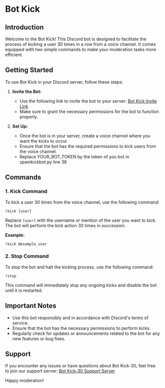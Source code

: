 # Bot Kick

## Introduction

Welcome to the Bot Kick! This Discord bot is designed to facilitate the process of kicking a user 30 times in a row from a voice channel. It comes equipped with two simple commands to make your moderation tasks more efficient.

## Getting Started

To use Bot Kick in your Discord server, follow these steps:

1. **Invite the Bot:**
   - Use the following link to invite the bot to your server: [Bot Kick Invite Link](#)
   - Make sure to grant the necessary permissions for the bot to function properly.

2. **Set Up:**
   - Once the bot is in your server, create a voice channel where you want the kicks to occur.
   - Ensure that the bot has the required permissions to kick users from the voice channel.
   - Replace YOUR_BOT_TOKEN by the token of you bot in spamkickbot.py line 36 
## Commands

### 1. Kick Command

To kick a user 30 times from the voice channel, use the following command:

```
!kick [user]
```

Replace `[user]` with the username or mention of the user you want to kick. The bot will perform the kick action 30 times in succession.

**Example:**
```
!kick @example_user
```

### 2. Stop Command

To stop the bot and halt the kicking process, use the following command:

```
!stop
```

This command will immediately stop any ongoing kicks and disable the bot until it is restarted.

## Important Notes

- Use this bot responsibly and in accordance with Discord's terms of service.
- Ensure that the bot has the necessary permissions to perform kicks.
- Regularly check for updates or announcements related to the bot for any new features or bug fixes.

## Support

If you encounter any issues or have questions about Bot Kick-30, feel free to join our support server: [Bot Kick-30 Support Server](https://discord.gg/hrxaZdBMbu)

Happy moderation!
